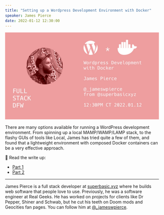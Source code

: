 ```yaml
---
title: "Setting up a Wordpress Development Environment with Docker"
speaker: James Pierce
date: 2022-01-12 12:30:00
---
```


![banner](/202201.jpg)


There are many options available for running a WordPress development environment. From spinning up a local MAMP/WAMP/LAMP stack, to the flashy GUIs of tools like Local, James has tried quite a few of them, and found that a lightweight environment with composed Docker containers can be a very effective approach.

📖 Read the write up:
- [Part 1](https://jamespierce.dev/posts/docker-wordpress-part-1/) 
- [Part 2](https://jamespierce.dev/posts/docker-wordpress-part-2/)

---

James Pierce is a full stack developer at [superbasic.xyz](https://www.superbasic.xyz/) where he builds web software that people love to use. Previously, he was a software engineer at Real Geeks. He has worked on projects for clients like Dr Pepper, Shiner and Schwab, but he cut his teeth on Doom mods and Geocities fan pages.  You can follow him at [@_jameswpierce](https://twitter.com/_jameswpierce).

